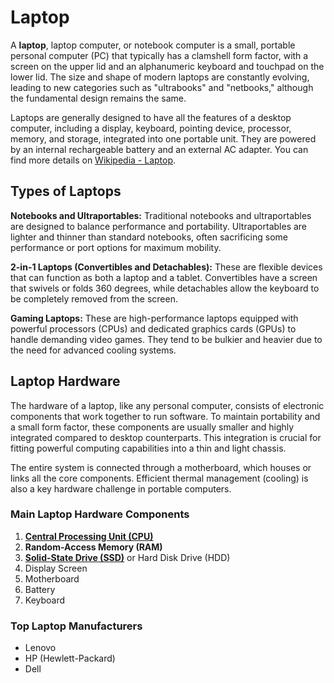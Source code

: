 # Laptop

A **laptop**, laptop computer, or notebook computer is a small, portable personal computer (PC) that typically has a clamshell form factor, with a screen on the upper lid and an alphanumeric keyboard and touchpad on the lower lid. The size and shape of modern laptops are constantly evolving, leading to new categories such as "ultrabooks" and "netbooks," although the fundamental design remains the same.

Laptops are generally designed to have all the features of a desktop computer, including a display, keyboard, pointing device, processor, memory, and storage, integrated into one portable unit. They are powered by an internal rechargeable battery and an external AC adapter. You can find more details on [Wikipedia - Laptop](https://en.wikipedia.org/wiki/Laptop).

## Types of Laptops

**Notebooks and Ultraportables:** Traditional notebooks and ultraportables are designed to balance performance and portability. Ultraportables are lighter and thinner than standard notebooks, often sacrificing some performance or port options for maximum mobility.

**2-in-1 Laptops (Convertibles and Detachables):** These are flexible devices that can function as both a laptop and a tablet. Convertibles have a screen that swivels or folds 360 degrees, while detachables allow the keyboard to be completely removed from the screen.

**Gaming Laptops:** These are high-performance laptops equipped with powerful processors (CPUs) and dedicated graphics cards (GPUs) to handle demanding video games. They tend to be bulkier and heavier due to the need for advanced cooling systems.

## Laptop Hardware

The hardware of a laptop, like any personal computer, consists of electronic components that work together to run software. To maintain portability and a small form factor, these components are usually smaller and highly integrated compared to desktop counterparts. This integration is crucial for fitting powerful computing capabilities into a thin and light chassis.

The entire system is connected through a motherboard, which houses or links all the core components. Efficient thermal management (cooling) is also a key hardware challenge in portable computers.

### Main Laptop Hardware Components

1.  **[Central Processing Unit (CPU)](https://en.wikipedia.org/wiki/Central_processing_unit)**
2.  **Random-Access Memory (RAM)**
3.  **[Solid-State Drive (SSD)](https://en.wikipedia.org/wiki/Solid-state_drive)** or Hard Disk Drive (HDD)
4.  Display Screen
5.  Motherboard
6.  Battery
7.  Keyboard

### Top Laptop Manufacturers

* Lenovo
* HP (Hewlett-Packard)
* Dell